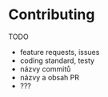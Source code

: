 # Contributing

TODO
  - feature requests, issues
  - coding standard, testy
  - názvy commitů
  - názvy a obsah PR
  - ???
